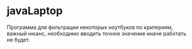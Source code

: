 # javaLaptop
Программа для фильтрации некоторых ноутбуков по критериям, важный нюанс, необходимо вводить точное значение
иначе работать не будет.
